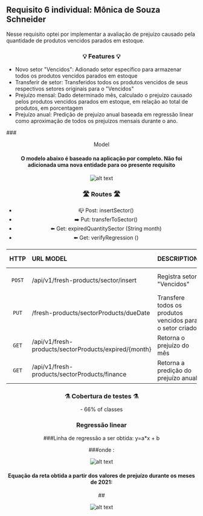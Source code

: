## Requisito 6 individual: Mônica de Souza Schneider

Nesse requisito optei por implementar a avaliação de prejuízo causado pela quantidade de produtos vencidos parados em estoque.

### <center> 💡 Features 💡</center>
- Novo setor "Vencidos": Adionado setor específico para armazenar todos os produtos vencidos parados em estoque
- Transferir de setor: Transferidos todos os produtos vencidos de seus respectivos setores originais para o "Vencidos"
- Prejuízo mensal: Dado determinado mês, calculado o prejuízo causado pelos produtos vencidos parados em estoque, em relação ao total de produtos, em porcentagem
- Prejuízo anual: Predição de prejuízo anual baseada em regressão linear como aproximação de todos os prejuízos mensais durante o ano.

###<center> Model <center>
#### <center> O modelo abaixo é baseado na aplicação por completo. Não foi adicionada uma nova entidade para oo presente requisito <center>
![alt text](https://cdn.discordapp.com/attachments/994271189616840765/1009214070374797312/modelDesafio3.png)

### <center> 🛣️ Routes 🛣️</center>
 
-  📪 Post: insertSector()
-  ➡️ Put: transferToSector()
-  ⬅️ Get: expiredQuantitySector (String month)
-  ⬅️ Get: verifyRegression ()

|  HTTP  | URL MODEL                                | DESCRIPTION                                                                     |    US-CODE     |
|:------:|:-----------------------------------------|:--------------------------------------------------------------------------------|:--------------:|
| `POST` | /api/v1/fresh-products/sector/insert     | Registra setor "Vencidos"        | ml-e-wallet-06 |
| `PUT`  | /fresh-products/sectorProducts/dueDate   | Transfere todos os produtos vencidos para o setor criado          | ml-e-wallet-06 |
| `GET`  | /api/v1/fresh-products/sectorProducts/expired/{month}    | Retorna o prejuízo do mês        | ml-e-wallet-06 |
| `GET`  | /api/v1/fresh-products/sectorProducts/finance | Retorna a predição do prejuízo anual                                            | ml-e-wallet-06 |



### <center>⚗️ Cobertura de testes ⚗️ </center>
<center> - 66% of classes </center>

### <center> Regressão linear </center>
###Linha de regressão a ser obtida: y=a*x + b

###onde :<center> ![alt text](https://cdn.discordapp.com/attachments/994271189616840765/1009217106258182154/Captura_de_Tela_2022-08-16_as_18.43.21.png) <center>

#### <center> Equação da reta obtida a partir dos valores de prejuízo durante os meses de 2021: #### 


##<center> ![alt text](https://cdn.discordapp.com/attachments/994271189616840765/1009213604693815356/Captura_de_Tela_2022-08-16_as_18.33.48.png) <center>
